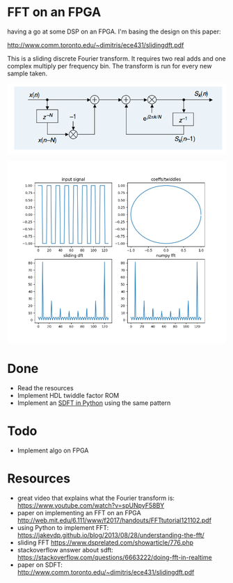 # FFT on an FPGA

having a go at some DSP on an FPGA. I'm basing the design on this paper:

http://www.comm.toronto.edu/~dimitris/ece431/slidingdft.pdf

This is a sliding discrete Fourier transform. It requires two real adds and one complex multiply per frequency bin. The transform is run for every new sample taken.

![overview](docs/sdft.png)

![sdft vs fft](docs/fft_vs_sdft.png)

# Done

* Read the resources
* Implement HDL twiddle factor ROM
* Implement an [SDFT in Python](python/sdft.py) using the same pattern

# Todo

* Implement algo on FPGA

# Resources

* great video that explains what the Fourier transform is: https://www.youtube.com/watch?v=spUNpyF58BY
* paper on implementing an FFT on an FPGA http://web.mit.edu/6.111/www/f2017/handouts/FFTtutorial121102.pdf
* using Python to implement FFT: https://jakevdp.github.io/blog/2013/08/28/understanding-the-fft/
* sliding FFT https://www.dsprelated.com/showarticle/776.php
* stackoverflow answer about sdft: https://stackoverflow.com/questions/6663222/doing-fft-in-realtime
* paper on SDFT: http://www.comm.toronto.edu/~dimitris/ece431/slidingdft.pdf
